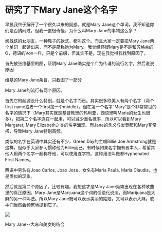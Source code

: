 # 研究了下Mary Jane这个名字

早晨我终于解开了一个很久以来的疑惑。就是Mary Jane这个单词，我不知道你们是否纳闷过，但我一直很奇怪，为什么叫Mary Jane的事物这么多？

<!--more-->


蜘蛛侠的女朋友，一种鞋子的款式，都叫这个。而且大家一定要把Mary Jane两个单词一起读出来，而不是简称她为Mary。我曾经怀疑Mary是不是和苏格兰的O，德语的Von一样，只是个前缀，但其实不是，现在我觉得我找到原因了。

首先放张维基里的图，证明Mary Jane确实是个广为传诵的流行名字。然后说说原因.

维基的Mary Jane条目，只截图了一部分

Mary Jane的流行有两个原因。

首先它的起源没什么特别，就是个名字而已。其实很多欧美人有两个名字（两个first name或者一个first加一个middle）。但在第一个名字“Mary"是个非常常见的名字的情况下（Mary其实就是基督教里的玛利亚，西语里叫Maria的女生也很多），把第二个名字连在一起用，可以减少重名概率，所以可以看到Mary Margaret, Mary Elizabeth之类的名字涌现。而Jane的含义与发音都和Mary非常搭，导致Mary Jane特别高频。

类似的名字在英语中其实还有不少，Green Day的主唱Billie Joe Armstrong就是这样，但似乎大家都习惯称他为Billie而已。有时候如果名字拥有者本人，希望其他人用两个名字一起称呼他，可以使用连字符。这种用法叫做都Hyphenated First Names。

西语中男名有Joao Carlos, Joao Jose，女名有Maria Paula, Maria Claudia，也是类似的现象。

然后就是第二个原因了，比较有趣。我想这才是Mary Jane频繁出现在各种歌曲里的真正原因。Mary Jane是Marijuana这个词的俚语化说法，而Marijuana是大麻的另一种叫法。所以Mary Jane既可以表示美丽的姑娘，又可以表示大麻。歌手们当然会频繁地提到它了。

![](https://ask.qcloudimg.com/raw/yehe-fbd3d4418/05rl37axyp.png?imageView2/2/w/516)


Mary Jane--大麻和美女的结合

